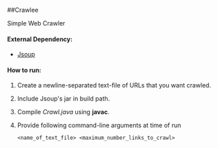 ##Crawlee

Simple Web Crawler

#### External Dependency:
  * [Jsoup](http://jsoup.org/download)

#### How to run:
  1. Create a newline-separated text-file of URLs that you want crawled.
  2. Include Jsoup's jar in build path.
  3. Compile _Crawl.java_ using __javac__.
  4. Provide following command-line arguments at time of run 
     
     `<name_of_text_file> <maximum_number_links_to_crawl>`

